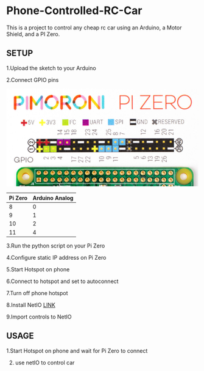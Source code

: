 # Phone-Controlled-RC-Car


This is a project to control any cheap rc car using an Arduino, a Motor Shield, and a PI Zero.


SETUP
------------------
1.Upload the sketch to your Arduino

2.Connect GPIO pins

<img src="https://github.com/jdial1/Phone-Controlled-RC-Car/blob/master/PI-Zero-GPIO-PINOUT.PNG"></img>

  Pi Zero   | Arduino Analog
  ---|---
    8     |       0
    9      |      1
    10    |       2
    11      |      4
                
3.Run the python script on your Pi Zero

4.Configure static IP address on Pi Zero

5.Start Hotspot on phone

6.Connect to hotspot and set to autoconnect

7.Turn off phone hotspot

8.Install NetIO <a href="https://play.google.com/store/apps/details?id=com.luvago.netio&hl=en">LINK</a>

9.Import controls to NetIO



USAGE
------------------------
1.Start Hotspot on phone and wait for Pi Zero to connect

2. use netIO to control car
